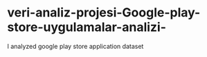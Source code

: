 # veri-analiz-projesi-Google-play-store-uygulamalar-analizi-
I analyzed google play store application dataset
